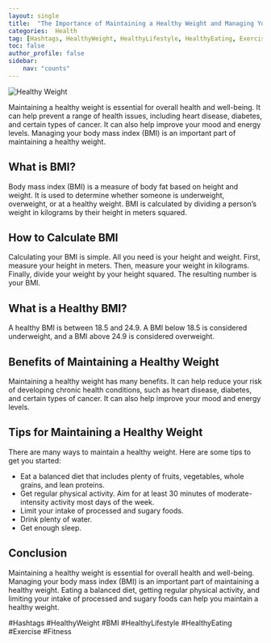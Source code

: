 ```yaml
---
layout: single
title:  "The Importance of Maintaining a Healthy Weight and Managing Your Body Mass Index"
categories:  Health
tag: [Hashtags, HealthyWeight, HealthyLifestyle, HealthyEating, Exercise, Fitness, ]
toc: false
author_profile: false
sidebar:
    nav: "counts"
---
```

    
![Healthy Weight](https://images.pexels.com/photos/1262258/pexels-photo-1262258.jpeg?auto=compress&cs=tinysrgb&dpr=2&h=650&w=940)

Maintaining a healthy weight is essential for overall health and well-being. It can help prevent a range of health issues, including heart disease, diabetes, and certain types of cancer. It can also help improve your mood and energy levels. Managing your body mass index (BMI) is an important part of maintaining a healthy weight.

## What is BMI?

Body mass index (BMI) is a measure of body fat based on height and weight. It is used to determine whether someone is underweight, overweight, or at a healthy weight. BMI is calculated by dividing a person’s weight in kilograms by their height in meters squared.

## How to Calculate BMI

Calculating your BMI is simple. All you need is your height and weight. First, measure your height in meters. Then, measure your weight in kilograms. Finally, divide your weight by your height squared. The resulting number is your BMI.

## What is a Healthy BMI?

A healthy BMI is between 18.5 and 24.9. A BMI below 18.5 is considered underweight, and a BMI above 24.9 is considered overweight.

## Benefits of Maintaining a Healthy Weight

Maintaining a healthy weight has many benefits. It can help reduce your risk of developing chronic health conditions, such as heart disease, diabetes, and certain types of cancer. It can also help improve your mood and energy levels.

## Tips for Maintaining a Healthy Weight

There are many ways to maintain a healthy weight. Here are some tips to get you started:

* Eat a balanced diet that includes plenty of fruits, vegetables, whole grains, and lean proteins.
* Get regular physical activity. Aim for at least 30 minutes of moderate-intensity activity most days of the week.
* Limit your intake of processed and sugary foods.
* Drink plenty of water.
* Get enough sleep.

## Conclusion

Maintaining a healthy weight is essential for overall health and well-being. Managing your body mass index (BMI) is an important part of maintaining a healthy weight. Eating a balanced diet, getting regular physical activity, and limiting your intake of processed and sugary foods can help you maintain a healthy weight.

#Hashtags
#HealthyWeight #BMI #HealthyLifestyle #HealthyEating #Exercise #Fitness